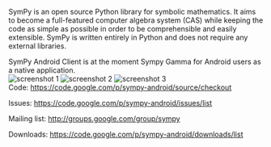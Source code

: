 SymPy is an open source Python library for symbolic mathematics. It aims to become a full-featured computer algebra system (CAS) while keeping the code as simple as possible in order to be comprehensible and easily extensible. SymPy is written entirely in Python and does not require any external libraries.

SymPy Android Client is at the moment Sympy Gamma for Android users as a native application.
<br />
<img src='https://sympy-android.googlecode.com/files/1.jpg' alt='screenshot 1' />
<img src='https://sympy-android.googlecode.com/files/2.jpg' alt='screenshot 2' />
<img src='https://sympy-android.googlecode.com/files/3.jpg' alt='screenshot 3' />
<br />
Code: https://code.google.com/p/sympy-android/source/checkout

Issues: https://code.google.com/p/sympy-android/issues/list

Mailing list: http://groups.google.com/group/sympy

Downloads: https://code.google.com/p/sympy-android/downloads/list
